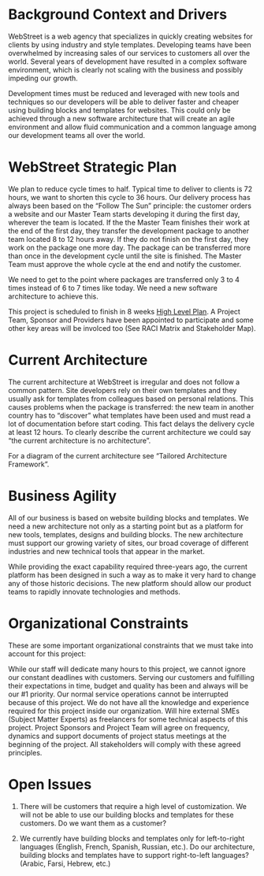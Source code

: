 # Background Context and Drivers

WebStreet is a web agency that specializes in quickly creating websites for clients by using industry and style templates. Developing teams have been overwhelmed by increasing sales of our services to customers all over the world. Several years of development have resulted in a complex software environment, which is clearly not scaling with the business and possibly impeding our growth.

Development times must be reduced and leveraged with new tools and techniques so our developers will be able to deliver faster and cheaper using building blocks and templates for websites.  This could only be achieved through a new software architecture that will create an agile environment and allow fluid communication and a common language among our development teams all over the world.


# WebStreet Strategic Plan

We plan to reduce cycle times to half. Typical time to deliver to clients is 72 hours, we want to shorten this cycle to 36 hours. Our delivery process has always been based on the “Follow The Sun” principle: the customer orders a website and our Master Team starts developing it during the first day, wherever the team is located. If the the Master Team finishes their work at the end of the first day, they transfer the development package to another team located 8 to 12 hours away. If they do not finish on the first day, they work on the package one more day. The package can be transferred more than once in the development cycle until the site is finished. The Master Team must approve the whole cycle at the end and notify the customer.

We need to get to the point where packages are transferred only 3 to 4 times instead of 6 to 7 times like today. We need a new software architecture to achieve this.

This project is scheduled to finish in 8 weeks [High Level Plan](../Images/12_Stakeholders_Map.png). A Project Team, Sponsor and Providers have been appointed to participate and some other key areas will be involced too (See RACI Matrix and Stakeholder Map).


# Current Architecture

The current architecture at WebStreet is irregular and does not follow a common pattern. Site developers rely on their own templates and they usually ask for templates from colleagues based on personal relations. This causes problems when the package is transferred: the new team in another country has to “discover” what templates have been used and must read a lot of documentation before start coding. This fact delays the delivery cycle at least 12 hours. To clearly describe the current architecture we could say “the current architecture is no architecture”.

For a diagram of the current architecture see “Tailored Architecture Framework”.


# Business Agility

All of our business is based on website building blocks and templates. We need a new architecture not only as a starting point but as a platform for new tools, templates, designs and building blocks. The new architecture must support our growing variety of sites, our broad coverage of different industries and new technical tools that appear in the market.

While providing the exact capability required three-years ago, the current platform has been designed in such a way as to make it very hard to change any of those historic decisions. The new platform should allow our product teams to rapidly innovate technologies and methods.


# Organizational Constraints

These are some important organizational constraints that we must take into account for this project:

While our staff will dedicate many hours to this project, we cannot ignore our constant deadlines with customers. Serving our customers and fulfilling their expectations in time, budget and quality has been and always will be our #1 priority. Our normal service operations cannot be interrupted because of this project.
We do not have all the knowledge and experience required for this project inside our organization. Will hire external SMEs (Subject Matter Experts) as freelancers for some technical aspects of this project.
Project Sponsors and Project Team will agree on frequency, dynamics and support documents of project status meetings at the beginning of the project. All stakeholders will comply with these agreed principles.


# Open Issues

1. There will be customers that require a high level of customization. We will not be able to use our building blocks and templates for these customers. Do we want them as a customer?

2. We currently have building blocks and templates only for left-to-right languages (English, French, Spanish, Russian, etc.). Do our architecture, building blocks and templates have to support right-to-left languages? (Arabic, Farsi, Hebrew, etc.)

